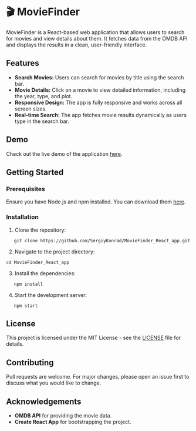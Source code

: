 # 🎬 MovieFinder

MovieFinder is a React-based web application that allows users to search for movies and view details about them. It fetches data from the OMDB API and displays the results in a clean, user-friendly interface.

## Features

- **Search Movies:** Users can search for movies by title using the search bar.
- **Movie Details:** Click on a movie to view detailed information, including the year, type, and plot.
- **Responsive Design:** The app is fully responsive and works across all screen sizes.
- **Real-time Search:** The app fetches movie results dynamically as users type in the search bar.

## Demo

Check out the live demo of the application [here](https://movie-finder-react-app-36md.vercel.app/).

## Getting Started

### Prerequisites

Ensure you have Node.js and npm installed. You can download them [here](https://nodejs.org/).

### Installation

1. Clone the repository:

```
   git clone https://github.com/SergiyKonrad/MovieFinder_React_app.git

```

2. Navigate to the project directory:

```
cd MovieFinder_React_app
```

3. Install the dependencies:

```
   npm install
```

4. Start the development server:

```
   npm start
```

## License

This project is licensed under the MIT License - see the [LICENSE](LICENSE) file for details.

## Contributing

Pull requests are welcome. For major changes, please open an issue first to discuss what you would like to change.

## Acknowledgements

- **OMDB API** for providing the movie data.
- **Create React App** for bootstrapping the project.
